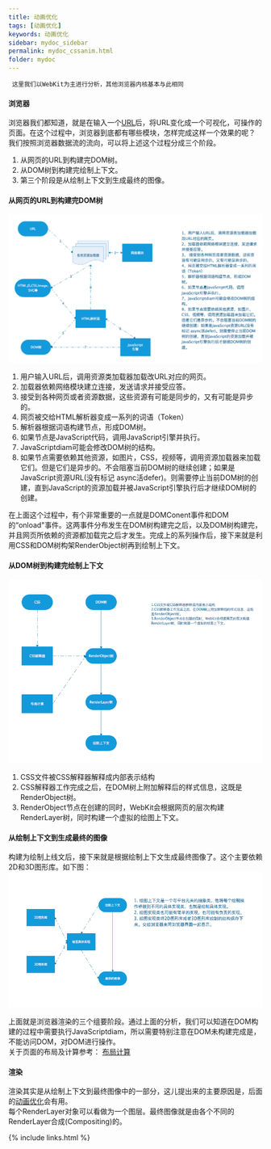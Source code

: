 ```yaml
---
title: 动画优化
tags: [动画优化]
keywords: 动画优化
sidebar: mydoc_sidebar
permalink: mydoc_cssanim.html
folder: mydoc
---
```

```
 这里我们以WebKit为主进行分析，其他浏览器内核基本与此相同
```
#### 浏览器
浏览器我们都知道，就是在输入一个[URL](./mydoc_url.html)后，将URL变化成一个可视化，可操作的页面。在这个过程中，浏览器到底都有哪些模块，怎样完成这样一个效果的呢？  
我们按照浏览器数据流的流向，可以将上述这个过程分成三个阶段。  
1. 从网页的URL到构建完DOM树。
2. 从DOM树到构建完绘制上下文。
3. 第三个阶段是从绘制上下文到生成最终的图像。


#### 从网页的URL到构建完DOM树
![URL TO DOM](./images/ulr_to_dom.png "URL TO DOM")  

1. 用户输入URL后，调用资源类加载器加载改URL对应的网页。
2. 加载器依赖网络模块建立连接，发送请求并接受应答。
3. 接受到各种网页或者资源数据，这些资源有可能是同步的，又有可能是异步的。
4. 网页被交给HTML解析器变成一系列的词语（Token）
5. 解析器根据词语构建节点，形成DOM树。
6. 如果节点是JavaScript代码，调用JavaScript引擎并执行。
7. JavaScriptdiam可能会修改DOM树的结构。
8. 如果节点需要依赖其他资源，如图片，CSS，视频等，调用资源加载器来加载它们。但是它们是异步的。不会阻塞当前DOM树的继续创建；如果是JavaScript资源URL(没有标记 async活defer)。则需要停止当前DOM树的创建，直到JavaScript的资源加载并被JavaScript引擎执行后才继续DOM树的创建。

在上面这个过程中，有个非常重要的一点就是DOMConent事件和DOM的“onload"事件。这两事件分布发生在DOM树构建完之后，以及DOM树构建完，并且网页所依赖的资源都加载完之后才发生。完成上的系列操作后，接下来就是利用CSS和DOM树构架RenderObject树再到绘制上下文。

#### 从DOM树到构建完绘制上下文
![DOMTree to RenderObject](./images/css_dom_render_object.png "DOMTree to RenderObject") 

1. CSS文件被CSS解释器解释成内部表示结构
2. CSS解释器工作完成之后，在DOM树上附加解释后的样式信息，这既是RenderObject树。
3. RenderObject节点在创建的同时，WebKit会根据网页的层次构建RenderLayer树，同时构建一个虚拟的绘图上下文。


#### 从绘制上下文到生成最终的图像
构建为绘制上线文后，接下来就是根据绘制上下文生成最终图像了。这个主要依赖2D和3D图形库。如下图：  
![RenderObject to view](./images/render_content_view.png "RenderObject to viewqsz")  

上面就是浏览器渲染的三个组要阶段。通过上面的分析，我们可以知道在DOM构建的过程中需要执行JavaScriptdiam，所以需要特别注意在DOM未构建完成是，不能访问DOM，对DOM进行操作。  
关于页面的布局及计算参考： [布局计算](./mydoc_layout.html)

#### 渲染
渲染其实是从绘制上下文到最终图像中的一部分，这儿提出来的主要原因是，后面的[动画优化](./mydoc_cssanim.html)会有用。  
每个RenderLayer对象可以看做为一个图层。最终图像就是由各个不同的RenderLayer合成(Compositing)的。

{% include links.html %}
